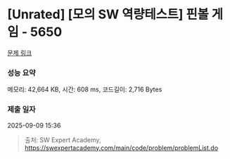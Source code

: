 # [Unrated] [모의 SW 역량테스트] 핀볼 게임 - 5650 

[문제 링크](https://swexpertacademy.com/main/code/problem/problemDetail.do?contestProbId=AWXRF8s6ezEDFAUo) 

### 성능 요약

메모리: 42,664 KB, 시간: 608 ms, 코드길이: 2,716 Bytes

### 제출 일자

2025-09-09 15:36



> 출처: SW Expert Academy, https://swexpertacademy.com/main/code/problem/problemList.do